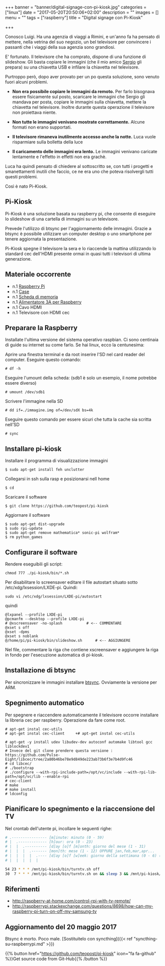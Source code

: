 +++
banner = "banner/digital-signage-con-pi-kiosk.jpg"
categories = ["linux"]
date = "2017-05-20T20:50:06+02:00"
description = ""
images = []
menu = ""
tags = ["raspberry"]
title = "Digital signage con Pi-Kiosk"

+++

Conosco Luigi. Ha una agenzia di viaggi a Rimini, e un'anno fa ha pensato di mettere, nella vetrina del suo negozio, un bel televisore per convincere i passanti che i viaggi della sua agenzia sono grandiosi.

E' fortunato. Il televisore che ha comprato, dispone di una funzione di slideshow. Gli basta copiare le immagini (che il mio amico [Sergio](https://www.sergiogridelli.it/) gli prepara) su una chiavetta USB e infilare la chiavetta nel televisore.

<!--more-->

Purtroppo però, dopo aver provato per un po questa soluzione, sono venuto fuori alcuni problemi.

* **Non era possibile copiare le immagini da remoto.** Per farlo bisognava essere fisicamente sul posto, scaricare le immagini che Sergio gli mandava per posta, copiare le immagini sulla chiavetta, mettere la chiavetta nel televisore. Inoltre durante questa operazione il televisore non proiettava niente.

* **Non tutte le immagini venivano mostrate correttamente.** Alcune formati non erano supportati.

* **Il televisore rimaneva inutilmente accesso anche la notte.** Luca vuole risparmiare sulla bolletta della luce

* **Il caricamento delle immagini era lento.** Le immagini venivano caricate lentamente e l'effetto in effetti non era grachè.

Luca ha quindi pensato di chiedere al sottoscritto se, con tutti i progetti e smanettamenti inutili che faccio, ce ne era uno che poteva risolvergli tutti questi problemi.

Così è nato Pi-Kiosk.

## Pi-Kiosk

Pi-Kiosk è una soluzione basata su raspberry pi, che consente di eseguire lo slideshow di una cartella di immagini su un televisore.

Prevede l'utilizzo di btsync per l'aggiornamento delle immagini. Grazie a btsync è possibile utilizzare un computer desktop o uno smartphone per tenere aggiornata la presentazione.

Pi-Kiosk spegne il televisore la sera e lo riaccende la mattina utilizzando lo standard cec dell'HDMI presente ormai in quasi tutti i televisori di ultima generazione.

## Materiale occorrente

* n.1 [Raspberry Pi](https://www.amazon.it/Raspberry-PI-Model-Scheda-madre/dp/B01CD5VC92/ref=sr_1_4?s=pc&ie=UTF8&qid=1495318603&sr=1-4&keywords=raspberry+pi+3)
* n.1 [Case](https://www.amazon.it/Raspberry-Pi-3-Case-BLACK/dp/B00W7S1BFG/ref=sr_1_4?s=pc&ie=UTF8&qid=1495318648&sr=1-4&keywords=case+raspberry+pi)
* n.1 [Scheda di memoria](http://goo.gl/3OPHrh)
* n.1 [Alimentatore 3A per Raspberry](https://www.amazon.it/Aukru-Caricabatterie-3000mA-Alimentatore-Raspberry/dp/B01566WOAG/ref=sr_1_4?s=pc&ie=UTF8&qid=1495318694&sr=1-4&keywords=alimentatore+raspberry+pi+3)
* n.1 Cavo HDMI
* n.1 Televisore con HDMI cec

## Preparare la Raspberry

Installate l'ultima versione del sistema operativo raspbian. Ci sono centinaia di guide su internet su come farlo. Se hai linux, ecco la centunesima:

Aprire una finestra terminal e da root inserire l'SD nel card reader del computer. Eseguire questo comando:

    # df -h

Eseguire l'umount della scheda: (sdb1 è solo un esempio, il nome potrebbe essere diverso)

    # umount /dev/sdb1

Scrivere l'immagine nella SD

    # dd if=./immagine.img of=/dev/sdX bs=4k

Eseguire questo comando per essere sicuri che tutta la cache sia scritta nell'SD

    # sync


## Installare pi-kiosk

Installare il programma di visualizzazione immagini

    $ sudo apt-get install feh unclutter

Collegarsi in ssh sulla rasp e posizionarsi nell home

    $ cd

Scaricare il software

    $ git clone https://github.com/teopost/pi-kiosk

Aggiornare il software

    $ sudo apt-get dist-upgrade
    $ sudo rpi-update
    $ sudo apt-get remove mathematica* sonic-pi wolfram*
    $ rm python_games

## Configurare il software

Rendere eseguibili gli script:

```
chmod 777 ./pi-kiosk/bin/*.sh
```

Per disabilitare lo screensaver editare il file autostart situato sotto /etc/xdg/lxsession/LXDE-pi. Quindi:

    sudo vi /etc/xdg/lxsession/LXDE-pi/autostart

quindi

```
@lxpanel --profile LXDE-pi
@pcmanfm --desktop --profile LXDE-pi
# @xscreensaver -no-splash           # <-- COMMENTARE
@xset s off
@xset -dpms
@xset s noblank
@/home/pi/pi-kiosk/bin/slideshow.sh      # <-- AGGIUNGERE
```

Nel file, commentare la riga che contiene xscreensaver e aggiungere la riga in fondo per l'esecuzione automatica di pi-kiosk.

## Installazione di btsync

Per sincronizzare le immagini installare [btsync](http://getsync.com). Ovviamente la versione per ARM.

## Spegnimento automatico

Per spegnere e riaccendere automaticamente il televisore occorre installare la libreria cec per raspberry. Operazione da fare come root.

```
# apt-get instal cec-utils
# apt-get instal cec-client		+# apt-get instal cec-utils

# apt-get -y install udev libudev-dev autoconf automake libtool gcc liblockdev1
# Invece del git clone prendere questa versione : https://github.com/Pulse-Eight/libcec/tree/2a80b46be78e9d849de223ab73b6f3e7b4d9fc46
# cd libcec/
# ./bootstrap
# ./configure --with-rpi-include-path=/opt/vc/include --with-rpi-lib-path=/opt/vc/lib --enable-rpi
# cec-client
# make
# make install
# ldconfig
```

## Pianificare lo spegnimento e la riaccensione del TV

Nel crontab dell'utente pi, incollare le seguenti righe:

```bash
# .---------------- [m]inute: minuto (0 - 59)
# |  .------------- [h]our: ora (0 - 23)
# |  |  .---------- [d]ay [o]f [m]onth: giorno del mese (1 - 31)
# |  |  |  .------- [mon]th: mese (1 - 12) OPPURE jan,feb,mar,apr...
# |  |  |  |  .---- [d]ay [o]f [w]eek: giorno della settimana (0 - 6) (domenica=0 o 7)  OPPURE sun,mon,tue,wed,thu,fri,sat
# |  |  |  |  |

54 23 * * * /mnt/pi-kiosk/bin/turntv.sh off
30  7 * * * /mnt/pi-kiosk/bin/turntv.sh on && sleep 3 && /mnt/pi-kiosk/bin/turntv.sh input
```

Riferimenti
---
* http://raspberry-at-home.com/control-rpi-with-tv-remote/
* http://raspberrypi.stackexchange.com/questions/8698/how-can-my-raspberry-pi-turn-on-off-my-samsung-tv

## Aggiornamento del 20 maggio 2017
Btsync è morto. Poco male. [Sostituitelo con syncthing]({{< ref "syncthing-su-raspberrypi.md" >}})


{{% button href="https://github.com/teopost/pi-kiosk" icon="fa fa-github" %}}Get source code from Git-Hub{{% /button %}}
<br/>

<!--

Alcuni appunti:

* https://info-beamer.com/blog/raspberry-pi-hardware-video-scaler
* http://www.whizzy.org/wp-content/uploads/2012/11/cecsimple.sh_.txt

# lista comandi
echo h | cec-client -s -d 1

# Attiva la porta cec come attiva
echo "as" | cec-client -s

-->
